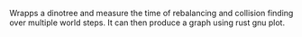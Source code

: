 

Wrapps a dinotree and measure the time of rebalancing and collision finding over multiple world steps. It can then produce a graph using rust gnu plot.